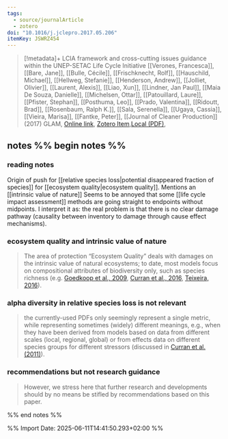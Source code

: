 ```yaml
---
tags:
  - source/journalArticle
  - zotero
doi: "10.1016/j.jclepro.2017.05.206"
itemKey: JSWRZ454
---
```

>[!metadata]+
> LCIA framework and cross-cutting issues guidance within the UNEP-SETAC Life Cycle Initiative
> [[Verones, Francesca]], [[Bare, Jane]], [[Bulle, Cécile]], [[Frischknecht, Rolf]], [[Hauschild, Michael]], [[Hellweg, Stefanie]], [[Henderson, Andrew]], [[Jolliet, Olivier]], [[Laurent, Alexis]], [[Liao, Xun]], [[Lindner, Jan Paul]], [[Maia De Souza, Danielle]], [[Michelsen, Ottar]], [[Patouillard, Laure]], [[Pfister, Stephan]], [[Posthuma, Leo]], [[Prado, Valentina]], [[Ridoutt, Brad]], [[Rosenbaum, Ralph K.]], [[Sala, Serenella]], [[Ugaya, Cassia]], [[Vieira, Marisa]], [[Fantke, Peter]], 
> [[Journal of Cleaner Production]] (2017)
> GLAM, 
> [Online link](https://linkinghub.elsevier.com/retrieve/pii/S0959652617311587), [Zotero Item](zotero://select/library/items/JSWRZ454),[Local (PDF)](file://C:/Users/aburg/Documents/references/zotero/storage/3QX2SPSR/Verones2017_LCIAframework.pdf), 

## notes %% begin notes %%
### reading notes
Origin of push for [[relative species loss|potential disappeared fraction of species]] for [[ecosystem quality|ecosystem quality]].
Mentions an [[intrinsic value of nature]]
Seems to be annoyed that some [[life cycle impact assessment]] methods are going straight to endpoints without midpoints. I interpret it as: the real problem is that there is no clear damage pathway (causality between inventory to damage through cause effect mechanisms).
### ecosystem quality and intrinsic value of nature
>The area of protection “Ecosystem Quality” deals with damages on the intrinsic value of natural ecosystems; to date, most models focus on compositional attributes of biodiversity only, such as species richness (e.g. [Goedkoop et al., 2009](https://www.sciencedirect.com/science/article/pii/S0959652617311587?via%3Dihub#bib24), [Curran et al., 2016](https://www.sciencedirect.com/science/article/pii/S0959652617311587?via%3Dihub#bib14), [Teixeira, 2016](https://www.sciencedirect.com/science/article/pii/S0959652617311587?via%3Dihub#bib64)).
### alpha diversity in relative species loss is not relevant
>the currently-used PDFs only seemingly represent a single metric, while representing sometimes (widely) different meanings, e.g., when they have been derived from models based on data from different scales (local, regional, global) or from effects data on different species groups for different stressors (discussed in [Curran et al. (2011)](https://www.sciencedirect.com/science/article/pii/S0959652617311587?via%3Dihub#bib13)).
### recommendations but not research guidance
>However, we stress here that further research and developments should by no means be stifled by recommendations based on this paper.

%% end notes %%

%% Import Date: 2025-06-11T14:41:50.293+02:00 %%
